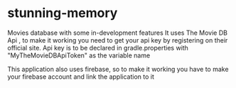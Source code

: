 # stunning-memory
Movies database with some in-development features
It uses The Movie DB Api , to make it working you need to get your api key by registering on their official site.
Api key is to be declared in gradle.properties with "MyTheMovieDBApiToken" as the variable name

This application also uses firebase, so to make it working you have to make your firebase account and link the application to it
